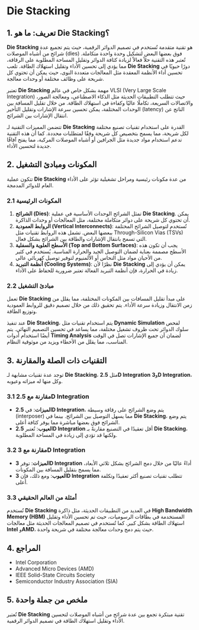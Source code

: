 # Die Stacking

## 1. تعريف: ما هو **Die Stacking**؟
**Die Stacking** هو تقنية متقدمة تُستخدم في تصميم الدوائر الرقمية، حيث يتم تجميع عدة شرائح من أشباه الموصلات (dies) فوق بعضها البعض لتشكيل وحدة واحدة متكاملة. تُعتبر هذه التقنية حلاً فعالاً لزيادة كثافة الدوائر وتقليل المساحة المطلوبة على الرقاقة، مما يؤدي إلى تحسين الأداء وتقليل استهلاك الطاقة. تلعب **Die Stacking** دورًا حيويًا في تحسين أداء الأنظمة المعقدة مثل المعالجات متعددة النوى، حيث يمكن أن تحتوي كل شريحة على وظائف مختلفة أو وحدات معالجة. 

تعتبر **Die Stacking** مهمة بشكل خاص في عالم VLSI (Very Large Scale Integration) حيث تتطلب التطبيقات الحديثة مثل الذكاء الاصطناعي، ومعالجة الصور، والاتصالات السريعة، تكاملًا عاليًا وكفاءة في استهلاك الطاقة. من خلال تقليل المسافة بين الوحدات المختلفة، يمكن تحسين سرعة الإشارات وتقليل التأخير (latency) الناتج عن انتقال الإشارات بين الشرائح. 

تتضمن المميزات التقنية لـ **Die Stacking** القدرة على استخدام تقنيات تصنيع مختلفة لكل شريحة، مما يسمح بتخصيص كل شريحة وفقًا لمتطلبات محددة. كما أن هذه التقنية تدعم استخدام مواد جديدة مثل الجرافين أو أشباه الموصلات المركبة، مما يفتح آفاقًا جديدة لتحسين الأداء.

## 2. المكونات ومبادئ التشغيل
تتكون عملية **Die Stacking** من عدة مكونات رئيسية ومراحل تشغيلية تؤثر على الأداء العام للدوائر المدمجة. 

### 2.1 المكونات الرئيسية
1. **الشرائح (Dies)**: تمثل الشرائح الوحدات الأساسية في عملية **Die Stacking**. يمكن أن تحتوي كل شريحة على دوائر متكاملة مختلفة، مثل المعالجات أو وحدات الذاكرة.
2. **الروابط العمودية (Vertical Interconnects)**: تُستخدم لتوصيل الشرائح المختلفة ببعضها البعض. تشمل هذه الروابط تقنيات مثل Through-Silicon Vias (TSVs) التي تسمح بانتقال الإشارات والطاقة بين الشرائح بشكل فعال.
3. **الأسطح العلوية والسفلية (Top and Bottom Surfaces)**: يجب أن تكون هذه الأسطح مصممة بعناية لضمان التوصيل الجيد والحرارة المناسبة. يُستخدم في كثير من الأحيان مواد مثل النحاس أو الألمنيوم لتوفير توصيل كهربائي عالي.
4. **أنظمة التبريد (Cooling Systems)**: نظرًا لأن **Die Stacking** يمكن أن يؤدي إلى زيادة في الحرارة، فإن أنظمة التبريد الفعالة تعتبر ضرورية للحفاظ على الأداء.

### 2.2 مبادئ التشغيل
تعمل **Die Stacking** على مبدأ تقليل المسافات بين المكونات المختلفة، مما يقلل من زمن الانتقال وزيادة سرعة الأداء. يتم تحقيق ذلك من خلال تصميم دقيق للروابط العمودية وتوزيع الطاقة. 

عند تنفيذ **Die Stacking**، يتم استخدام تقنيات مثل **Dynamic Simulation** لفحص سلوك الدوائر تحت ظروف تشغيل مختلفة، مما يساعد في تحسين التصميم النهائي. يتم أيضًا استخدام أدوات **Timing Analysis** لضمان أن جميع الإشارات تصل في الوقت المناسب، مما يقلل من الأخطاء ويزيد من موثوقية النظام.

## 3. التقنيات ذات الصلة والمقارنة
توجد عدة تقنيات مشابهة لـ **Die Stacking**، مثل **2.5D Integration** و**3D Integration**، وكل منها له ميزاته وعيوبه.

### 3.1 مقارنة مع **2.5D Integration**
- **الميزات**: في **2.5D Integration**، يتم وضع الشرائح على رقاقة وسيطة (interposer) مما يسهل التوصيل بين الشرائح. بينما في **Die Stacking**، يتم وضع الشرائح فوق بعضها مباشرة مما يوفر كثافة أعلى.
- **العيوب**: تُعتبر **2.5D Integration** أقل تعقيدًا في التصنيع مقارنةً بـ **Die Stacking**، ولكنها قد تؤدي إلى زيادة في المساحة المطلوبة.

### 3.2 مقارنة مع **3D Integration**
- **الميزات**: توفر **3D Integration** أداءً عاليًا من خلال دمج الشرائح بشكل ثلاثي الأبعاد، مما يسمح بتقليل المسافة بين المكونات. 
- **العيوب**: ومع ذلك، فإن **3D Integration** تتطلب تقنيات تصنيع أكثر تعقيدًا وتكلفة أعلى.

### 3.3 أمثلة من العالم الحقيقي
تُستخدم **Die Stacking** في العديد من التطبيقات الحديثة، مثل ذاكرة **High Bandwidth Memory (HBM)** المستخدمة في بطاقات الرسوميات، حيث تم تحسين الأداء وتقليل استهلاك الطاقة بشكل كبير. كما تُستخدم في تصميم المعالجات الحديثة مثل معالجات **Intel** و**AMD**، حيث يتم دمج وحدات معالجة مختلفة في شريحة واحدة.

## 4. المراجع
- Intel Corporation
- Advanced Micro Devices (AMD)
- IEEE Solid-State Circuits Society
- Semiconductor Industry Association (SIA)

## 5. ملخص من جملة واحدة
تُعتبر **Die Stacking** تقنية مبتكرة تجمع بين عدة شرائح من أشباه الموصلات لتحسين الأداء وتقليل استهلاك الطاقة في تصميم الدوائر الرقمية.